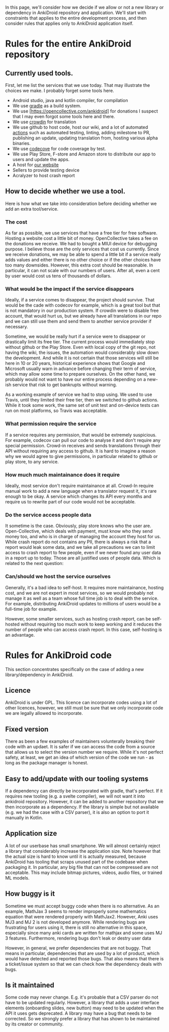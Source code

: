 In this page, we'll consider how we decide if we allow or not a new library or dependency in AnkiDroid repository and application. We'll start with constraints that applies to the entire development process, and then consider rules that applies only to AnkiDroid application itself.

# Rules for the entire AnkiDroid repository

## Currently used tools.

First, let me list the services that we use today. That may illustrate the choices we make. I probably forget some tools here.

* Android studio, java and kotlin compiler, for compilation
* We use [gradle](https://github.com/ankidroid/Anki-Android/blob/main/gradlew) as a build system.
* We use [https://opencollective.com/ankidroid] for donations I suspect that I may even forgot some tools here and there.
* We use [crowdin](https://crowdin.com/project/ankidroid) for translation
* We use github to host code, host our wiki, and a lot of automated [actions](https://github.com/ankidroid/Anki-Android/tree/main/.github/workflows) such as automated testing, linting, adding milestone to PR, publishing an update, updating translation from, hosting various alpha binaries.
* We use [codecove](https://codecov.io/gh/ankidroid/Anki-Android/) for code coverage by test.
* We use Play Store, F-store and Amazon store to distribute our app to users and update the apps.
* A host for [our website](https://docs.ankidroid.org/)
* Sellers to provide testing device
* Acralyzer to host crash report

## How to decide whether we use a tool.

Here is how what we take into consideration before deciding whether we add an extra tool/service.

### The cost

As far as possible, we use services that have a free tier for free software. Hosting a website cost a little bit of money. OpenCollective takes a fee on the donations we receive. We had to bought a MIUI device for debugging purpose.  I believe those are the only services that cost us currently. Since we receive donations, we may be able to spend a little bit if a service really adds values and either there is no other choice or if the other choices have too many downsides. However, this extra cost should be reasonable. In particular, it can not scale with our numbers of users. After all, even a cent by user would cost us tens of thousands of dollars.

### What would be the impact if the service disappears

Ideally, if a service comes to disappear, the project should survive. That would be the cade with codecov for example, which is a great tool but that is not mandatory in our production system. If crowdin were to disable free account, that would hurt us, but we already have all translations in our repo and we can still use them and send them to another service provider if necessary.

Sometime, we would be really hurt if a service were to disappear or drastically limit its free tier. The current process would immediately stop without github or the Play Store. Even with local copy of the git repo, not having the wiki, the issues, the automation would considerably slow down the development. And while it is not certain that those services will still be here in 10 or 20 years, historical experience shows that Google and Microsoft usually warn in advance before changing their term of service, which may allow some time to prepare ourselves. On the other hand, we probably would not want to have our entire process depending on a new-ish service that risk to get bankrupts without warning.

As a working example of service we had to stop using. We used to use Travis, until they limited their free tier, then we switched to github actions. While it took some work, the same set of unit test and on-device tests can run on most platforms, so Travis was acceptable.

### What permission require the service

If a service requires any permission, that would be extremely suspicious. For example, codecov can pull our code to analyse it and don't require any special permission. Crowd-in receives and sends translations through their API without requiring any access to github. It is hard to imagine a reason why we would agree to give permissions, in particular related to github or play store, to any service.

### How much much maintainance does it require

Ideally, most service don't require maintainance at all. Crowd-In require manual work to add a new language when a translator request it, it's rare enough to be okay. A service which changes its API every months and require us to rewrite part of our code would not be acceptable.

### Do the service access people data

It sometime is the case. Obviously, play store knows who the user are. Open-Collective, which deals with payment, must know who they send money too, and who is in charge of managing the account they host for us. While crash report do not contains any PII, there is always a risk that a report would leak some data, and we take all precautions we can to limit access to crash report to few people, even if we never found any user data in a report up to today. Those are all justified uses of people data.  Which is related to the next question:

### Can/should we host the service ourselves

Generally, it's a bad idea to self-host. It requires more maintainance, hosting cost, and we are not expert in most services, so we would probably not manage it as well as a team whose full time job is to deal with the service. For example, distributing AnkiDroid updates to millions of users would be a full-time job for example.

However, some smaller services, such as hosting crash report, can be self-hosted without requiring too much work to keep working and it reduces the number of people who can access crash report. In this case, self-hosting is an advantage.

# Rules for AnkiDroid code

This section concentrates specifically on the case of adding a new library/dependency in AnkiDroid.

## Licence

AnkiDroid is under GPL. This licence can incorporate codes using a lot of other licences, however, we still must be sure that we only incorporate code we are legally allowed to incorporate.

## Fixed version

There as been a few examples of maintainers volunterally breaking their code with an updaet. It is safer if we can access the code from a source that allows us to select the version number we require. While it's not perfect safety, at least, we get an idea of which version of the code we run - as long as the package manager is honest.

## Easy to add/update with our tooling systems

If a dependency can directly be incorporated with gradle, that's perfect. If it requires new tooling (e.g. a svelte compiler), we will not want it into ankidroid repository. However, it can be added to another repository that we then incorporate as a dependency. If the library is simple but not available (e.g. we had the case with a CSV parser), it is also an option to port it manually in Kotlin.

## Application size

A lot of our userbase has small smartphone. We will almost certainly reject a library that considerably increase the application size. Note however that the actual size is hard to know until it is actually measured, because AnkiDroid has tooling that scraps unused part of the codebase when packaging it. In particular, any big file that can not be compressed are not acceptable. This may include bitmap pictures, videos, audio files, or trained ML models.

## How buggy is it

Sometime we must accept buggy code when there is no alternative. As an example, MathJax 3 seems to render improperly some mathematics equation that were rendered properly with MathJax2. However, Anki uses MJ3 and MJ 2 is not developed anymore. While rendering bugs are frustrating for users using it, there is still no alternative in this space, especially since many anki cards are written for mathjax and some uses MJ 3 features. Furthermore, rendering bugs don't leak or destry user data

However, in general, we prefer dependencies that are not buggy. That means in particular, dependencies that are used by a lot of product, which would have detected and reported those bugs. That also means that there is a ticket/issue system so that we can check how the dependency deals with bugs.

## Is it maintained

Some code may never change. E.g. it's probable that a CSV parser do not have to be updated regularly. However, a library that adds a user interface elements (onboarding slides, new button) may need to be updated when the API it uses gets deprecated. A library may have a bug that needs to be corrected. So we strongly prefer a library that has shown to be maintained by its creator or community.